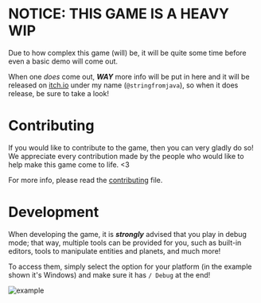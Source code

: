# NOTICE: THIS GAME IS A HEAVY WIP
Due to how complex this game (will) be, it will be quite some time
before even a basic demo will come out.

When one *does* come out, ***WAY*** more info will be put in here and it
will be released on [itch.io](https://itch.io) under my name (`@stringfromjava`), so
when it does release, be sure to take a look!

# Contributing

If you would like to contribute to the game, then you can very gladly do so!
We appreciate every contribution made by the people who would like to help make this game
come to life. <3

For more info, please read the [contributing](CONTRIBUTING.md) file.

# Development

When developing the game, it is ***strongly*** advised that you play in debug mode; that
way, multiple tools can be provided for you, such as built-in editors, tools to manipulate
entities and planets, and much more!

To access them, simply select the option for your platform (in the example shown it's Windows)
and make sure it has `/ Debug` at the end!

![example](docs/debug-example.png/)
